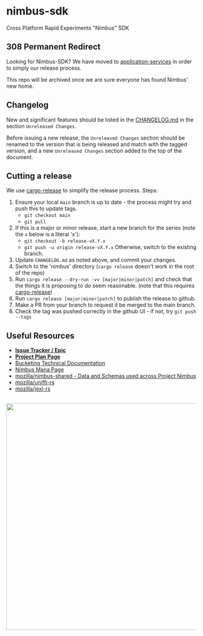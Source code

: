 # nimbus-sdk

Cross Platform Rapid Experiments "Nimbus" SDK

## 308 Permanent Redirect

Looking for Nimbus-SDK?  We have moved to [application-services](https://github.com/mozilla/application-services) in order to simply our release process.

This repo will be archived once we are sure everyone has found Nimbus' new home.

## Changelog

New and significant features should be listed in the [CHANGELOG.md](./CHANGELOG.md) in the section `Unreleased Changes`.

Before issuing a new release, the `Unreleased Changes` section should be renamed to the version that is being released and match with the tagged version, and a new `Unreleased Changes` section added to the top of the document.

## Cutting a release

We use [cargo-release](https://crates.io/crates/cargo-release) to simplify the release process.
Steps:

1. Ensure your local `main` branch is up to date - the process might try and push this to update tags.
   * `git checkout main`
   * `git pull`
2. If this is a major or minor release, start a new branch for the series (note the `x` below is a literal 'x'):
    * `git checkout -b release-vX.Y.x`
    * `git push -u origin release-vX.Y.x`
   Otherwise, switch to the existing branch.
3. Update `CHANGELOG.md` as noted above, and commit your changes.
4. Switch to the 'nimbus' directory (`cargo release` doesn't work in the root of the repo)
5. Run `cargo release --dry-run -vv [major|minor|patch]` and check that the things
   it is proposing to do seem reasonable. (note that this requires [cargo-release](https://lib.rs/crates/cargo-release))
6. Run `cargo release [major|minor|patch]` to publish the release to github.
7. Make a PR from your branch to request it be merged to the main branch.
8. Check the tag was pushed correctly in the github UI - if not, try `git push --tags`

## Useful Resources

* **[Issue Tracker / Epic](https://jira.mozilla.com/browse/SYNC-1528)**
* **[Project Plan Page](https://mana.mozilla.org/wiki/pages/viewpage.action?pageId=126619091)**
* [Bucketing Technical Documentation](https://docs.google.com/document/d/1WAForAUIchVPaiZFCJO3hNQHY_7KZAjddfscTM_Lx0Y/edit#)
* [Nimbus Mana Page](https://mana.mozilla.org/wiki/display/FJT/Project+Nimbus)
* [mozilla/nimbus-shared - Data and Schemas used across Project Nimbus](https://github.com/mozilla/nimbus-shared)
* [mozilla/uniffi-rs](https://github.com/mozilla/uniffi-rs)
* [mozilla/jexl-rs](https://github.com/mozilla/jexl-rs)

## 

<img src=https://app.lucidchart.com/publicSegments/view/59a408c7-3a09-422c-8eb2-950a7d81cdb9/image.jpeg width=600 />
